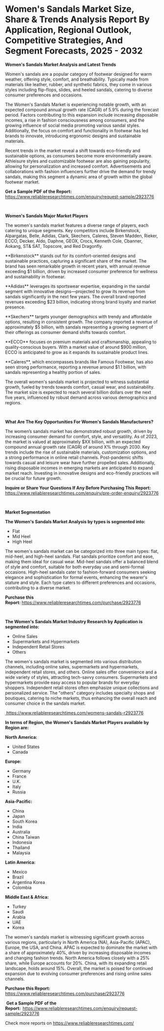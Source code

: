 <p><h1>Women's Sandals Market Size, Share & Trends Analysis Report By Application, Regional Outlook, Competitive Strategies, And Segment Forecasts, 2025 - 2032</h1></p><p><strong>Women's Sandals Market Analysis and Latest Trends</strong></p>
<p><p>Women's sandals are a popular category of footwear designed for warm weather, offering style, comfort, and breathability. Typically made from materials like leather, rubber, and synthetic fabrics, they come in various styles including flip-flops, slides, and heeled sandals, catering to diverse consumer preferences and occasions. </p><p>The Women's Sandals Market is experiencing notable growth, with an expected compound annual growth rate (CAGR) of 5.9% during the forecast period. Factors contributing to this expansion include increasing disposable incomes, a rise in fashion consciousness among consumers, and the growing influence of social media promoting various sandal styles. Additionally, the focus on comfort and functionality in footwear has led brands to innovate, introducing ergonomic designs and sustainable materials.</p><p>Recent trends in the market reveal a shift towards eco-friendly and sustainable options, as consumers become more environmentally aware. Athleisure styles and customizable footwear are also gaining popularity, allowing for personalization and increased comfort. Advertisements and collaborations with fashion influencers further drive the demand for trendy sandals, making this segment a dynamic area of growth within the global footwear market.</p></p>
<p><strong>Get a Sample PDF of the Report:&nbsp;</strong> <a href="https://www.reliableresearchtimes.com/enquiry/request-sample/2923776?utm_campaign=3209&utm_medium=2&utm_source=Github&utm_content=ia&utm_term=12032025&utm_id=womens-sandals">https://www.reliableresearchtimes.com/enquiry/request-sample/2923776</a></p>
<p>&nbsp;</p>
<p><strong>Women's Sandals Major Market Players</strong></p>
<p><p>The women's sandals market features a diverse range of players, each catering to unique segments. Key competitors include Birkenstock, Alpargatas, Belle, Adidas, Clark, Skechers, Caleres, Steven Madden, Rieker, ECCO, Decker, Aldo, Daphne, GEOX, Crocs, Kenneth Cole, Cbanner, Aokang, ST& SAT, Topscore, and Red Dragonfly.</p><p>**Birkenstock** stands out for its comfort-oriented designs and sustainable practices, capturing a significant share of the market. The brand has seen remarkable growth in recent years, with annual revenue exceeding $1 billion, driven by increased consumer preference for wellness and sustainability in footwear.</p><p>**Adidas** leverages its sportswear expertise, expanding in the sandal segment with innovative designs—projected to grow its revenue from sandals significantly in the next few years. The overall brand reported revenues exceeding $23 billion, indicating strong brand loyalty and market presence.</p><p>**Skechers** targets younger demographics with trendy and affordable options, resulting in consistent growth. The company reported a revenue of approximately $5 billion, with sandals representing a growing segment of their offerings as consumer demand shifts towards comfort.</p><p>**ECCO** focuses on premium materials and craftsmanship, appealing to quality-conscious buyers. With a market value of around $900 million, ECCO is anticipated to grow as it expands its sustainable product lines.</p><p>**Caleres**, which encompasses brands like Famous Footwear, has also seen strong performance, reporting a revenue around $1.1 billion, with sandals representing a healthy portion of sales.</p><p>The overall women's sandals market is projected to witness substantial growth, fueled by trends towards comfort, casual wear, and sustainability. The market size is expected to reach several billion dollars over the next five years, influenced by robust demand across various demographics and regions.</p></p>
<p>&nbsp;</p>
<p><strong>What Are The Key Opportunities For Women's Sandals Manufacturers?</strong></p>
<p><p>The women’s sandals market has demonstrated robust growth, driven by increasing consumer demand for comfort, style, and versatility. As of 2023, the market is valued at approximately $XX billion, with an expected compound annual growth rate (CAGR) of around X% through 2030. Key trends include the rise of sustainable materials, customization options, and a strong performance in online retail channels. Post-pandemic shifts towards casual and leisure wear have further propelled sales. Additionally, rising disposable incomes in emerging markets are anticipated to expand market reach. Investing in innovative designs and eco-friendly practices will be crucial for future growth.</p></p>
<p><strong>Inquire or Share Your Questions If Any Before Purchasing This Report:</strong> <a href="https://www.reliableresearchtimes.com/enquiry/pre-order-enquiry/2923776?utm_campaign=3209&utm_medium=2&utm_source=Github&utm_content=ia&utm_term=12032025&utm_id=womens-sandals">https://www.reliableresearchtimes.com/enquiry/pre-order-enquiry/2923776</a></p>
<p>&nbsp;</p>
<p><strong>Market Segmentation</strong></p>
<p><strong>The Women's Sandals Market Analysis by types is segmented into:</strong></p>
<p><ul><li>Flat</li><li>Mid Heel</li><li>High Heel</li></ul></p>
<p><p>The women's sandals market can be categorized into three main types: flat, mid-heel, and high-heel sandals. Flat sandals prioritize comfort and ease, making them ideal for casual wear. Mid-heel sandals offer a balanced blend of style and comfort, suitable for both everyday use and semi-formal occasions. High-heel sandals cater to fashion-forward consumers seeking elegance and sophistication for formal events, enhancing the wearer's stature and style. Each type caters to different preferences and occasions, contributing to a diverse market.</p></p>
<p><strong>Purchase this Report:&nbsp;</strong><a href="https://www.reliableresearchtimes.com/purchase/2923776?utm_campaign=3209&utm_medium=2&utm_source=Github&utm_content=ia&utm_term=12032025&utm_id=womens-sandals">https://www.reliableresearchtimes.com/purchase/2923776</a></p>
<p>&nbsp;</p>
<p><strong>The Women's Sandals Market Industry Research by Application is segmented into:</strong></p>
<p><ul><li>Online Sales</li><li>Supermarkets and Hypermarkets</li><li>Independent Retail Stores</li><li>Others</li></ul></p>
<p><p>The women's sandals market is segmented into various distribution channels, including online sales, supermarkets and hypermarkets, independent retail stores, and others. Online sales offer convenience and a wide variety of styles, attracting tech-savvy consumers. Supermarkets and hypermarkets provide easy access to popular brands for everyday shoppers. Independent retail stores often emphasize unique collections and personalized service. The "others" category includes specialty shops and boutiques, catering to niche markets, thus enhancing the overall reach and consumer choice in the sandals market.</p></p>
<p><a href="https://www.reliableresearchtimes.com/womens-sandals-r2923776?utm_campaign=3209&utm_medium=2&utm_source=Github&utm_content=ia&utm_term=12032025&utm_id=womens-sandals">&nbsp;https://www.reliableresearchtimes.com/womens-sandals-r2923776</a></p>
<p><strong>In terms of Region, the Women's Sandals Market Players available by Region are:</strong></p>
<p>
    <p> <strong> North America: </strong>
        <ul>
            <li>United States</li>
            <li>Canada</li>
        </ul>
        </p> 
    <p> <strong> Europe: </strong>
        <ul>
            <li>Germany</li>
            <li>France</li>
            <li>U.K.</li>
            <li>Italy</li>
            <li>Russia</li>
        </ul>
        </p> 
    <p> <strong> Asia-Pacific: </strong>
        <ul>
            <li>China</li>
            <li>Japan</li>
            <li>South Korea</li>
            <li>India</li>
            <li>Australia</li>
            <li>China Taiwan</li>
            <li>Indonesia</li>
            <li>Thailand</li>
            <li>Malaysia</li>
        </ul>
        </p> 
    <p> <strong> Latin America: </strong>
        <ul>
            <li>Mexico</li>
            <li>Brazil</li>
            <li>Argentina Korea</li>
            <li>Colombia</li>
        </ul>
        </p> 
    <p> <strong> Middle East & Africa: </strong>
        <ul>
            <li>Turkey</li>
            <li>Saudi</li>
            <li>Arabia</li>
            <li>UAE</li>
            <li>Korea</li>
        </ul>
    </p>
    </p>
<p><p>The women's sandals market is witnessing significant growth across various regions, particularly in North America (NA), Asia-Pacific (APAC), Europe, the USA, and China. APAC is expected to dominate the market with a share of approximately 40%, driven by increasing disposable incomes and changing fashion trends. North America follows closely with a 25% share, while Europe accounts for 20%. China, with its expanding retail landscape, holds around 15%. Overall, the market is poised for continued expansion due to evolving consumer preferences and rising online sales channels.</p></p>
<p><strong>Purchase this Report: </strong><a href="https://www.reliableresearchtimes.com/purchase/2923776?utm_campaign=3209&utm_medium=2&utm_source=Github&utm_content=ia&utm_term=12032025&utm_id=womens-sandals">https://www.reliableresearchtimes.com/purchase/2923776</a></p>
<p>&nbsp;<strong>Get a Sample PDF of the Report:&nbsp;&nbsp;</strong><a href="https://www.reliableresearchtimes.com/enquiry/request-sample/2923776?utm_campaign=3209&utm_medium=2&utm_source=Github&utm_content=ia&utm_term=12032025&utm_id=womens-sandals">https://www.reliableresearchtimes.com/enquiry/request-sample/2923776</a></p>
<p><strong></strong></p>
<p>Check more reports on <a href="https://www.reliableresearchtimes.com/?utm_campaign=3209&utm_medium=2&utm_source=Github&utm_content=ia&utm_term=12032025&utm_id=womens-sandals">https://www.reliableresearchtimes.com/</a></p>